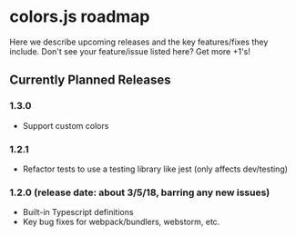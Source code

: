 # colors.js roadmap

Here we describe upcoming releases and the key features/fixes they include.  Don't see your feature/issue listed here?  Get more +1's!

## Currently Planned Releases

### 1.3.0 
 * Support custom colors
 
### 1.2.1
 * Refactor tests to use a testing library like jest (only affects dev/testing)

### 1.2.0 (release date: about 3/5/18, barring any new issues)
 * Built-in Typescript definitions
 * Key bug fixes for webpack/bundlers, webstorm, etc.
 
